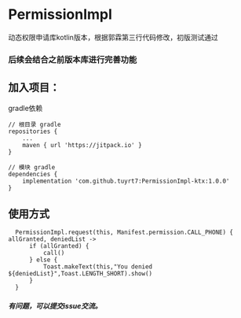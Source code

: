 # PermissionImpl
动态权限申请库kotlin版本，根据郭霖第三行代码修改，初版测试通过

### 后续会结合之前版本库进行完善功能

## 加入项目：

gradle依赖

```
// 根目录 gradle
repositories {
    ...
    maven { url 'https://jitpack.io' }
}

// 模块 gradle
dependencies {
	implementation 'com.github.tuyrt7:PermissionImpl-ktx:1.0.0'
}

```

## 使用方式

```
  PermissionImpl.request(this, Manifest.permission.CALL_PHONE) { allGranted, deniedList ->
      if (allGranted) {
          call()
      } else {
          Toast.makeText(this,"You denied ${deniedList}",Toast.LENGTH_SHORT).show()
      }
  }
```

##### 有问题，可以提交issue交流。